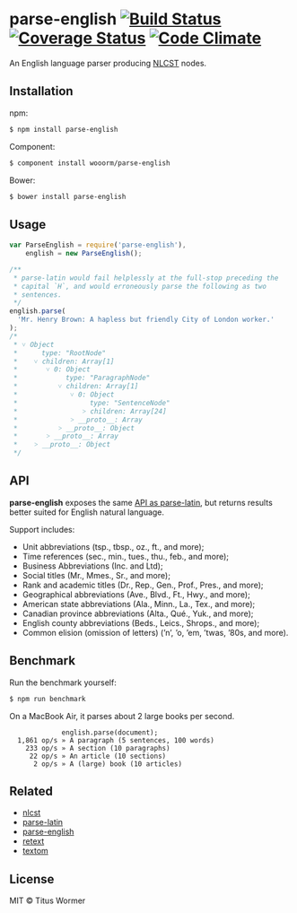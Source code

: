 # parse-english [![Build Status](https://img.shields.io/travis/wooorm/parse-english.svg)](https://travis-ci.org/wooorm/parse-english) [![Coverage Status](https://img.shields.io/coveralls/wooorm/parse-english.svg)](https://coveralls.io/r/wooorm/parse-english?branch=master) [![Code Climate](http://img.shields.io/codeclimate/github/wooorm/parse-english.svg)](https://codeclimate.com/github/wooorm/parse-english)

An English language parser producing [NLCST](https://github.com/wooorm/nlcst) nodes.

## Installation

npm:
```sh
$ npm install parse-english
```

Component:
```sh
$ component install wooorm/parse-english
```

Bower:
```sh
$ bower install parse-english
```

## Usage

````js
var ParseEnglish = require('parse-english'),
    english = new ParseEnglish();

/**
 * parse-latin would fail helplessly at the full-stop preceding the
 * capital `H`, and would erroneously parse the following as two
 * sentences.
 */
english.parse(
  'Mr. Henry Brown: A hapless but friendly City of London worker.'
);
/*
 * ˅ Object
 *      type: "RootNode"
 *    ˅ children: Array[1]
 *       ˅ 0: Object
 *            type: "ParagraphNode"
 *          ˅ children: Array[1]
 *             ˅ 0: Object
 *                  type: "SentenceNode"
 *                ˃ children: Array[24]
 *             ˃ __proto__: Array
 *          ˃ __proto__: Object
 *       ˃ __proto__: Array
 *    ˃ __proto__: Object
 */
````

## API

**parse-english** exposes the same [API as parse-latin](https://github.com/wooorm/parse-latin#api "ParseLatin API"), but returns results better suited for English natural language.

Support includes:

* Unit abbreviations (tsp., tbsp., oz., ft., and more);
* Time references (sec., min., tues., thu., feb., and more);
* Business Abbreviations (Inc. and Ltd);
* Social titles (Mr., Mmes., Sr., and more);
* Rank and academic titles (Dr., Rep., Gen., Prof., Pres., and more);
* Geographical abbreviations (Ave., Blvd., Ft., Hwy., and more);
* American state abbreviations (Ala., Minn., La., Tex., and more);
* Canadian province abbreviations (Alta., Qué., Yuk., and more);
* English county abbreviations (Beds., Leics., Shrops., and more);
* Common elision (omission of letters) (’n’, ’o, ’em, ’twas, ’80s, and more).

## Benchmark

Run the benchmark yourself:

```sh
$ npm run benchmark
```

On a MacBook Air, it parses about 2 large books per second.

```
             english.parse(document);
  1,861 op/s » A paragraph (5 sentences, 100 words)
    233 op/s » A section (10 paragraphs)
     22 op/s » An article (10 sections)
      2 op/s » A (large) book (10 articles)
```

## Related

- [nlcst](https://github.com/wooorm/nlcst)
- [parse-latin](https://github.com/wooorm/parse-latin)
- [parse-english](https://github.com/wooorm/parse-english)
- [retext](https://github.com/wooorm/retext)
- [textom](https://github.com/wooorm/textom)

## License

MIT © Titus Wormer
